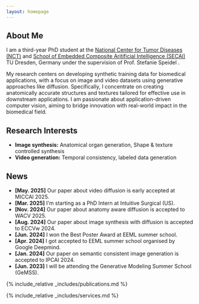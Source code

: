 ```yaml
---
layout: homepage
---
```


## About Me

I am a third-year PhD student at the [National Center for Tumor Diseases (NCT)](https://www.nct-dresden.de/en/research/departments-and-groups/translational-surgical-oncology/translational-surgical-oncology) and [School of Embedded Composite Aritificial Intelligence (SECAI)](https://secai.org/) TU Dresden, Germany under the supervision of Prof. Stefanie Speidel .

My research centers on developing synthetic training data for biomedical applications, with a focus on image and video datasets using generative approaches like diffusion. Specifically, I concentrate on creating anatomically accurate structures and textures tailored for effective use in downstream applications. I am passionate about application-driven computer vision, aiming to bridge innovation with real-world impact in the biomedical field.

## Research Interests

- **Image synthesis:** Anatomical organ generation, Shape & texture controlled synthesis 
- **Video generation:** Temporal consistency, labeled data generation

## News

- **[May. 2025]** Our paper about video diffusion is early accepted at MICCAI 2025.
- **[Mar. 2025]** I'm starting as a PhD Intern at Intuitive Surgical (US).
- **[Nov. 2024]** Our paper about anatomy aware diffusion is accepted to WACV 2025.
- **[Aug. 2024]** Our paper about image synthesis with diffusion is accepted to ECCVw 2024.
- **[Jun. 2024]** I won the Best Poster Award at EEML summer school.
- **[Apr. 2024]** I got accepted to EEML summer school organised by Google Deepmind.
- **[Jan. 2024]** Our paper on semantic consistent image generation is accepted to IPCAI 2024.
- **[Jun. 2023]** I will be attending the Generative Modeling Summer School (GeMSS).

{% include_relative _includes/publications.md %}

{% include_relative _includes/services.md %}
